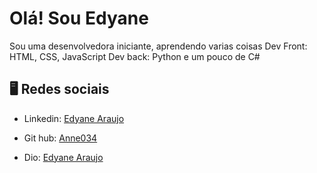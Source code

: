 # Olá! Sou Edyane

Sou uma desenvolvedora iniciante, aprendendo varias coisas
Dev Front: HTML, CSS, JavaScript
Dev back: Python e um pouco de C#

## 🖥️ Redes sociais

* Linkedin: [Edyane Araujo](https://www.linkedin.com/in/edyane-ara%C3%BAjo-166850236/)

* Git hub: [Anne034](https://github.com/Anne034)

* Dio: [Edyane Araujo](https://web.dio.me/users/annearaujo034?tab=achievements)

